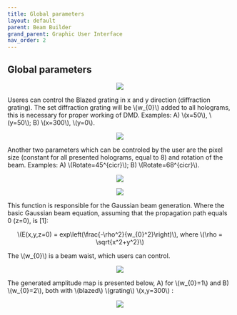 ```yaml
---
title: Global parameters
layout: default
parent: Beam Builder
grand_parent: Graphic User Interface
nav_order: 2
---
```

## [](#header-2)Global parameters
<script id="MathJax-script" async src="https://cdn.jsdelivr.net/npm/mathjax@3/es5/tex-mml-chtml.js"></script>
<p align="center">
  <img src="/BCAA_tutorial/assets/images/Global_parameters.png">
</p>
Useres can control the Blazed grating in x and y direction (diffraction grating). The set diffraction grating will be \(w_{0}\) added to all holograms, this is necessary for proper working of DMD. Examples: A) \(x=50\), \(y=50\); B) \(x=300\), \(y=0\).
<p align="center">
  <img src="/BCAA_tutorial/assets/images/Blazed_grating_example.png">
</p>
Another two parameters which can be controled by the user are the pixel size (constant for all presented holograms, equal to 8) and rotation of the beam.  Examples: A) \(Rotate=45^{cicr}\); B) \(Rotate=68^{cicr}\).
<p align="center">
  <img src="/BCAA_tutorial/assets/images/Rotate_example.png">
</p>



<p align="center">
  <img src="/BCAA_tutorial/assets/images/Gaussian_beam.png">
</p>
This function is responsible for the Gaussian beam generation. Where the basic Gaussian beam equation, assuming that the propagation path equals 0 (z=0), is [1]:
<p align="center">
\(E(x,y,z=0) = exp\left(\frac{-\rho^2}{w_{0}^2}\right)\), where \(\rho = \sqrt{x^2+y^2}\)
<p>
The \(w_{0}\) is a beam waist, which users can control.
<p align="center">
  <img src="/BCAA_tutorial/assets/images/Beam_waist.png">
</p>
The generated amplitude map is presented below, A) for \(w_{0}=1\) and B) \(w_{0}=2\), both with \(blazed\) \(grating\) \(x,y=300\) :
<p align="center">
  <img src="/BCAA_tutorial/assets/images/Gauss1_2.png">
</p>

